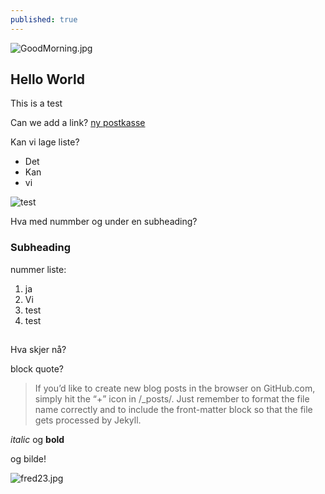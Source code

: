 ```yaml
---
published: true
---
```


![GoodMorning.jpg]({{site.baseurl}}/images/GoodMorning.jpg)





## Hello World

This is a test

Can we add a link? [ny postkasse](https://www.nettavisen.no/na24/posten-kan-snart-erstatte-postkassen-din-med-en-robot/3423515408.html)

Kan vi lage liste?

- Det
- Kan 
- vi

![test]({{site.baseurl}}/_posts/GoodMorning.jpg)


Hva med nummber og under en subheading?
### Subheading

nummer liste:
1. ja
2. Vi
3. test
4. test

##

Hva skjer nå?

block quote?

> If you’d like to create new blog posts in the browser on GitHub.com, simply hit the “+” icon in /_posts/. Just remember to format the file name correctly and to include the front-matter block so that the file gets processed by Jekyll.

_italic_ og **bold**

og bilde!



![fred23.jpg]({{site.baseurl}}/images/archive/fred23.jpg)






